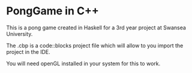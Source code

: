 # PongGame in C++

This is a pong game created in Haskell for a 3rd year project at Swansea University.

The .cbp is a code::blocks project file which will allow to you import the project in the IDE.

You will need openGL installed in your system for this to work.
